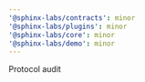 ```yaml
---
'@sphinx-labs/contracts': minor
'@sphinx-labs/plugins': minor
'@sphinx-labs/core': minor
'@sphinx-labs/demo': minor
---
```


Protocol audit

